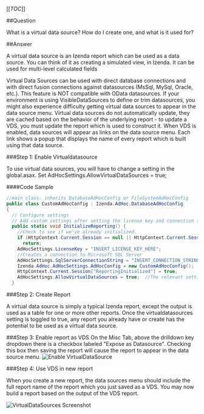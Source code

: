 [[_TOC_]]

##Question

What is a virtual data source? How do I create one, and what is it used for?

##Answer

A virtual data source is an Izenda report which can be used as a data source. You can think of it as creating a simulated view, in Izenda. It can be used for multi-level calculated fields

Virtual Data Sources can be used with direct database connections and with direct fusion connections against datasources (MsSql, MySql, Oracle, etc.). This feature is NOT compatible with OData datasources. If your environment is using VisibleDataSources to define or trim datasources, you might also experience difficulty getting virtual data sources to appear in the data source menu. Virtual data sources do not automatically update, they are cached based on the behavior of the underlying report - to update a VDS, you must update the report which is used to construct it. When VDS is enabled, data sources will appear as links on the data source menu. Each link shows a popup that displays the name of every report which is built using that data source. 

###Step 1: Enable Virtualdatasource

To use virtual data sources, you will have to change a setting in the global.asax. Set AdHocSettings.AllowVirtualDataSources = true;  

####Code Sample

```csharp
//main class: inherits DatabaseAdHocConfig or FileSystemAdHocConfig
public class CustomAdHocConfig : Izenda.AdHoc.DatabaseAdHocConfig
{
  // Configure settings
  // Add custom settings after setting the license key and connection string by overriding the ConfigureSettings() method
  public static void InitializeReporting() {
    //Check to see if we've already initialized.
    if (HttpContext.Current.Session == null || HttpContext.Current.Session["ReportingInitialized"] != null)
      return;
    AdHocSettings.LicenseKey = "INSERT_LICENSE_KEY_HERE";
    //Creates a connection to Microsoft SQL Server
    AdHocSettings.SqlServerConnectionString = "INSERT_CONNECTION_STRING_HERE";
    Izenda.AdHoc.AdHocSettings.AdHocConfig = new CustomAdHocConfig();
    HttpContext.Current.Session["ReportingInitialized"] = true;
    AdHocSettings.AllowVirtualDataSources = true;  //The relevant setting
  }
```

###Step 2: Create Report

A virtual data source is simply a typical Izenda report, except the output is used as a table for one or more other reports. Once the virtualdatasources setting is toggled to true, any report you already have or create has the potential to be used as a virtual data source.


###Step 3: Enable report as VDS
On the Misc Tab, above the drilldown key dropdown there is a checkbox labeled "Expose as Datasource". Checking this box then saving the report will cause the report to appear in the data source menu.
![Enable VirtualDataSource](http://wiki.izenda.us/Virtualdatasource/AllowVirtualDatasources.png)
  
###Step 4: Use VDS in new report

When you create a new report, the data sources menu should include the full report name of the report which you just saved as a VDS. You may now build a report based on the output of the VDS report.

![VirtualDataSources Screenshot](http://wiki.izenda.us/Virtualdatasource/AVDS.png)
